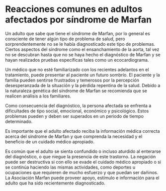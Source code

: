 # Reacciones comunes en adultos afectados por síndrome de Marfan

Un adulto que sabe que tiene el síndrome de Marfan, por lo general es consciente de tener algún tipo de problema de salud, pero sorprendentemente no se le había diagnosticado este tipo de problemas. Ciertos aspectos del síndrome como el ensanchamiento de la aorta, tal vez no se descubran hasta que no se haya hecho el diagnóstico de Marfan y se hayan realizados pruebas específicas tales como un ecocardiograma.

Un médico que no esté familiarizado con los recientes adelantos en el tratamiento, puede presentar al paciente un futuro sombrío. El paciente y la familia pueden sentirse frustrados y temerosos por la percepción desesperanzada de la situación y la pérdida repentina de la salud. Debido a la naturaleza genética del síndrome de Marfan se recomienda que se realicen análisis a los familiares.

Como consecuencia del diagnóstico, la persona afectada se enfrenta a dificultades de tipo social, emocional, económico y psicológico. Estos problemas pueden y deben ser superados en un periodo de tiempo determinado.

Es importante que el adulto afectado reciba la información médica correcta acerca del síndrome de Marfan y que comprenda la necesidad y el beneficio de un cuidado médico apropiado.

Es común que el adulto se sienta confundido o incluso aturdido al enterarse del diagnóstico, o que niegue la presencia de este trastorno. La negación puede ser destructiva si con ello se evade el cuidado médico apropiado o si se continúa haciendo las mismas actividades, como deportes u ocupaciones que requieren de mucho esfuerzo y que puedan ser dañinos. La Asociación Marfan puede proveer apoyo, estímulo e información para el adulto que ha sido recientemente diagnosticado.

